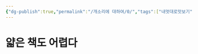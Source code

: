 ```yaml
---
{"dg-publish":true,"permalink":"/개소리에 대하여/0/","tags":["내멋대로맛보기","개소리에대하여"],"created":"2024-02-21T11:44:08.319+09:00","updated":"2024-02-21T11:59:06.455+09:00"}
---
```


# 얇은 책도 어렵다
